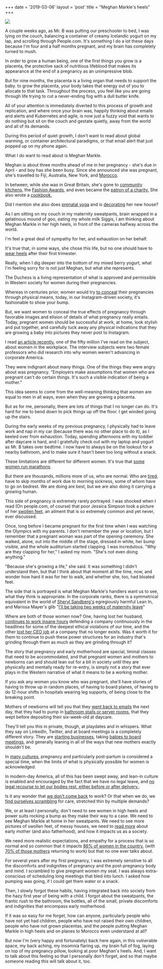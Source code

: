 +++
date = '2019-03-06'
layout = 'post'
title = "Meghan Markle's heels"
+++


![](https://raw.githubusercontent.com/vkblog/vkblog.github.io/master/public/img/meghan.png)


A couple weeks ago, as Mr. B was putting our preschooler to bed, I was lying on the couch, balancing a container of creamy Icelandic yogurt on my lap, and scrolling through People.com. It's something I do a lot these days because I'm four and a half months pregnant, and my brain has completely turned to mush. 

In order to grow a human being, one of the first things you grow is a placenta, the protective sack of nutritious lifeblood that makes its appearance at the end of a pregnancy as an unimpressive blob. 

But for nine months, the placenta is a living organ that needs to support the baby.  to grow the placenta, your body takes that energy out of you to allocate to that task. Throughout the process, you feel like you are going through life trying to cut a never-ending fog with a dull butter knife. 

All of your attention is immediately diverted to this process of growth and replication, and where once your brain was, happily thinking about emails and alerts and Kubernetes and agile, is now just a fuzzy void that wants to do nothing but sit on the couch and gestate quietly, away from the world and all of its demands. 

During this period of quiet growth, I don't want to read about global warming, or container architectural paradigms, or that email alert that just popped up on my phone again.   

What I do want to read about is Meghan Markle. 

Meghan is about three months ahead of me in her pregnancy - she's due in April - and boy has she been busy. Since she announced she was pregnant, she's travelled to Fiji, Australia, New York, and [Morocco](https://www.townandcountrymag.com/society/tradition/a26251513/prince-harry-meghan-markle-morocco-trip-itinerary-details-2019/).  

In between, while she was in Great Britain, she's gone to [community kitchens](https://people.com/royals/meghan-markle-prince-harry-adele-visit-community-kitchen/), the [Fashion Awards](https://www.cosmopolitan.com/entertainment/celebs/a25462396/meghan-markle-fashion-awards-givenchy-outfit/), and even became the [patron of a charity.](https://www.reuters.com/article/us-britain-women-royals/meghan-markle-to-help-vulnerable-british-women-reach-for-the-stars-idUSKCN1P426P) She also wrote a [cookbook.](https://www.royalfoundation.com/project/together-cookbook/)  

Did I mention she also does [prenatal yoga](https://www.elle.com/uk/life-and-culture/a23919805/meghan-markles-pregnancy-jet-lag-yoga/) and is [decorating](https://www.hellomagazine.com/homes/2019022670222/prince-harry-meghan-markle-new-house-frogmore-cottage-details/) her new house? 

As I am sitting on my couch in my maternity sweatpants, brain wrapped in a gelatinous mound of goo, eating my whole milk Siggis, I am thinking about Meghan Markle in her high heels, in front of the cameras halfway across the world. 

I'm feel a great deal of sympathy for her, and exhaustion on her behalf. 

It's true that, in some ways, she chose this life, but no one should have to [wear heels](https://footwearnews.com/2018/fashion/celebrity-style/meghan-markle-pregnancy-fashion-remembrance-day-1202705594/) after their first trimester. 

Really, when I dig deeper into the bottom of my mixed berry yogurt,  what I'm feeling sorry for is not just Meghan, but what she represents. 

The Duchess is a living representation of what is approved and permissible in Western society for women during their pregnancies. 

Whereas in centuries prior, women would try [to conceal](http://blog.mdhs.org/costumes/victorian-image-of-pregnancy-through-corsetry) their pregnancies through physical means, today, in our Instagram-driven society, it's fashionable to show your bump.  

But, we want women to conceal the true effects of pregnancy through favorable images and elision of details of what pregnancy really entails.  Today, pregnant women should be successful at work, at home, look stylish and put together, and carefully tuck away any physical indications that they are growing a baby into pictures they never post to Instagram.

I read [an article recently](https://www.nytimes.com/interactive/2019/02/21/magazine/women-corporate-america.html), one of the fifty million I've read on the subject, about women in the workplace. The interview subjects were two female professors who did research into why women weren't advancing in corporate America. 

They were indignant about many things. One of the things they were angry about was pregnancy. "Employers make assumptions that women who are pregnant can't do certain things. It's such a visible indication of being a mother."

This idea seems to come from the well-meaning thinking that women are equal to men in all ways, even when they are growing a placenta. 

But as for me, personally, there are lots of things that I no longer can do. It's hard for me to bend down to pick things up off the floor. I get winded going up the stairs. 

During the early weeks of my previous pregnancy, I physically had to leave work and nap in my car (because there was no other place to do it), as I keeled over from exhaustion. Today, spending afternoons with my toddler after daycare is hard, and I gratefully check out with my laptop and yogurt as Mr. B takes over bedtime.   I now have to always be on the lookout for a nearby bathroom, and to make sure it hasn't been too long without a snack. 


These limitations are different for different women. It's true that [some women run marathons](https://www.thedailybeast.com/running-a-boston-marathon-75-months-pregnant). 

But there are thousands, millions more of us, who are normal. Who are [tired](https://old.reddit.com/r/BabyBumps/comments/av0hw6/working_at_37_weeks_blows/), have to skip months of work due to morning sickness, some of whom have to go on bedrest. We are doing are best, but we are also doing it carrying a growing human. 

This side of pregnancy is extremely rarely portrayed. I was shocked when I read (On people.com, of course) that poor Jessica Simpson took a picture of her [swollen feet](https://www.eonline.com/news/1004155/pregnant-jessica-simpson-cries-for-help-for-super-swollen-foot), an ailment that is so extremely common and yet never, ever discussed. 

Once, long before I became pregnant for the first time when I was watching the Olympics with my parents. I don't remember the year or location, but I remember that a pregnant woman was part of the opening ceremony. She walked, alone, out into the middle of the stage, dressed in white, her bump visible, and the whole auditorium started clapping. I was incredulous. "Why are they clapping for her," I asked my mom. "She's not even doing anything."

"Because she's growing a life," she said. It was something I didn't understand then, but that I think about that moment all the time, now, and wonder how hard it was for her to walk, and whether she, too, had bloated feet. 

The side that is portrayed is what Meghan Markle's handlers want us to see, what they think is appropriate.  In the corporate ranks, there is a symmetrical equivalent in the world of [Sheryl Sandberg's](http://blog.vickiboykis.com/2012/07/sheryl-anne-marie-and-marissa-are-giving-bad-advice-to-young-women-who-desperately-need-good-advice/) egregiously harmful Lean In, and Marissa Mayer's glib "[I'll be taking two weeks of maternity leave](https://www.theguardian.com/technology/2015/sep/02/yahoo-ceo-marissa-mayer-minimal-maternity-leave-plan-prompts-dismay)"

Where are both of those women now? One, having lost her husband, [continues to work insane hours](https://www.nytimes.com/2018/11/23/opinion/sunday/sheryl-sandberg-facebook-russia.html) defending a company continuously in the headlines for some of the deepest ethical violations of our time, and the other [lost her CEO job](https://www.nytimes.com/2018/04/18/business/marissa-mayer-corner-office.html) at a company that no longer exists. Was it worth it for them to continue to push these power structures for an industry that's grinding through them as much as they are grinding through it?  

The story that pregnancy and early motherhood are special, liminal classes that need to be accommodated, and that pregnant women and mothers to newborns can and should lean out for a bit in society until they are physically and mentally ready for re-entry, is simply not a story that ever plays in the Western narrative of what it means to be a working mother. 

If you ask any woman you know who was pregnant, she'll have stories of having to throw up in random places, of having to board planes, of having to do 12-hour shifts in hospitals wearing leg supports, of being close to the breaking point. 

Mothers of newborns will tell you that they [went back to emails](https://www.pbs.org/newshour/show/why-americas-policies-toward-mothers-need-to-be-fixed) the next day, that they had to pump in [bathroom stalls or server rooms](https://twitter.com/AstridBears/status/972134353898582017), that they wept before depositing their six-week-old at daycare.

They'll tell you this in private, though, at playdates and in whispers. What they say on LinkedIn, Twitter, and at board meetings is a completely different story. They are [starting businesses](https://hbr.org/2017/12/yes-you-can-start-a-business-and-have-a-baby-at-the-same-time), taking [babies to board meetings](https://www.billablewithbaby.com/you-took-a-baby-to-a-board-meeting/), and generally leaning in all of the ways that new mothers exactly shouldn't be. 

In [many cultures](https://en.wikipedia.org/wiki/Postpartum_confinement), pregnancy and particularly post-partum is considered a special time, when the limits of what is physically possible for women is acknowledged. 

In modern-day America, all of this has been swept away, and lean-in culture is enabled and encouraged by the fact that we have no legal leave, and [no legal recourse to let our bodies rest, either before or after delivery.](https://www.reddit.com/r/beyondthebump/comments/ax1n88/american_family_leave_is_worthless/). 

Is it any wonder that [we don't come back](https://twitter.com/skdh/status/1100358133434761221) to work? Or that when we do, we [find ourselves scrambling](
https://www.bloomberg.com/news/articles/2019-03-04/holdout-jeff-bezos-confronted-by-amazon-moms-demanding-daycare) for care, stretched thin by multiple demands? 

We, or at least I personally, don't need to see women in high heels and power suits rocking a bump as they make their way to a case. We need to see Meghan Markle at home in her sweatpants. We need to see more pictures of swollen feet, of messy houses, we need to [read more](http://blog.vickiboykis.com/2015/10/diaper-by-diaper-and-bottle-by-bottle/) about early mother (and also fatherhood), and how it impacts us as a society. 

We need more realistic expectations, and empathy for a process that is so normal and so common that it impacts [86% of women in the country](https://www.nytimes.com/2018/01/18/upshot/the-us-fertility-rate-is-down-yet-more-women-are-mothers.html), (with [70% of those mothers](http://www.pewresearch.org/fact-tank/2018/05/10/facts-about-u-s-mothers/) returning to work) but that no one ever talks about. 

For several years after my first pregnancy, I was extremely sensitive to all the discomforts and indignities of pregnancy and the post-pregnancy body and mind.  I scrambled to give pregnant women my seat. I was always extra-conscious of scheduling long meetings that bled into lunch. I asked how pumping was going, if I could get them water or a snack. 

Then, I slowly forgot these habits, having integrated back into society from the hazy first year of being with a child. I forgot about the sweatpants, the frantic rush to the bathroom, the bottles, all of the small, private discomforts and indignities that encompass early motherhood. 

If it was so easy for me forget, how can anyone, particularly people who have not yet had children, people who have not raised their own children, people who have not grown placentas, and the people putting Meghan Markle in high heels and on planes to Morocco even understand at all? 

But now I'm (very happy and fortunately) back here again, in this vulnerable space, my back aching, my insomnia flaring up, my brain full of fog, laying on top of my pregnancy pillow, looking at poor Meghan's heels.  And, I want to talk about this feeling so that I personally don't forget, and so that maybe someone reading this will talk about it, too.   
